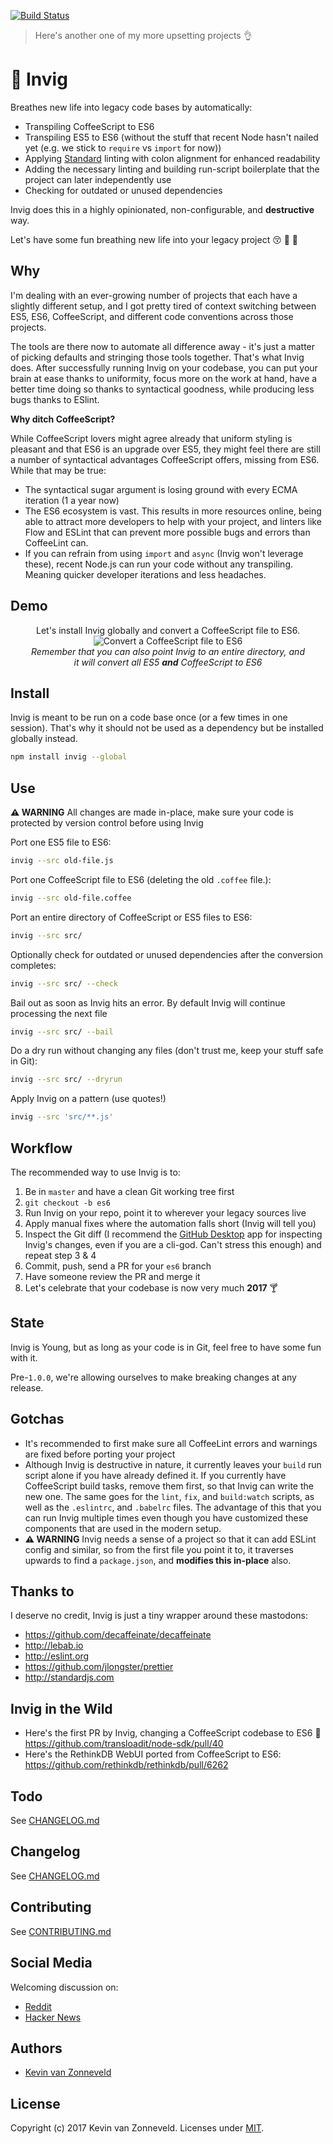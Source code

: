 [![Build Status](https://travis-ci.org/kvz/invig.svg?branch=master)](https://travis-ci.org/kvz/invig)

> Here's another one of my more upsetting projects 👌

<!--more-->

# 🌿 Invig

Breathes new life into legacy code bases by automatically:

 - Transpiling CoffeeScript to ES6
 - Transpiling ES5 to ES6 (without the stuff that recent Node hasn't nailed yet (e.g. we stick to `require` vs `import` for now))
 - Applying [Standard](http://standardjs.com) linting with colon alignment for enhanced readability
 - Adding the necessary linting and building run-script boilerplate that the project can later independently use
 - Checking for outdated or unused dependencies
 
Invig does this in a highly opinionated, non-configurable, and **destructive** way. 

Let's have some fun breathing new life into your legacy project 😚 💨 🌿 

## Why

I'm dealing with an ever-growing number of projects that each have a slightly different setup, and I got pretty tired of context switching between ES5, ES6, CoffeeScript, and different code conventions across those projects.

The tools are there now to automate all difference away - it's just a matter of picking defaults and stringing those tools together. That's what Invig does. After successfully running Invig on your codebase, you can put your brain at ease thanks to uniformity, focus more on the work at hand, have a better time doing so thanks to syntactical goodness, while producing less bugs thanks to ESlint.

**Why ditch CoffeeScript?**

While CoffeeScript lovers might agree already that uniform styling is pleasant and that ES6 is an upgrade over ES5, they might feel there are still a number of syntactical advantages CoffeeScript offers, missing from ES6. While that may be true:

- The syntactical sugar argument is losing ground with every ECMA iteration (1 a year now) 
- The ES6 ecosystem is vast. This results in more resources online, being able to attract more developers to help with your project, and linters like Flow and ESLint that can prevent more possible bugs and errors than CoffeeLint can. 
- If you can refrain from using `import` and `async` (Invig won't leverage these), recent Node.js can run your code without any transpiling. Meaning quicker developer iterations and less headaches.

## Demo

<div align="center">
Let's install Invig globally and convert a CoffeeScript file to ES6.
<br>
<img alt="Convert a CoffeeScript file to ES6" src="https://github.com/kvz/invig/raw/master/scripts/demo1.gif">
<br>
<em>Remember that you can also point Invig to an entire directory, and <br>
it will convert all ES5 <strong>and</strong> CoffeeScript to ES6</em>
<br>
</div>

## Install

Invig is meant to be run on a code base once (or a few times in one session). That's why it should not be used as a dependency but be installed globally instead.

```bash
npm install invig --global 
```

## Use

**⚠️ WARNING** All changes are made in-place, make sure your code is protected by version control before using Invig 

Port one ES5 file to ES6:

```bash
invig --src old-file.js
```

Port one CoffeeScript file to ES6 (deleting the old `.coffee` file.):

```bash
invig --src old-file.coffee
```

Port an entire directory of CoffeeScript or ES5 files to ES6:

```bash
invig --src src/
```

Optionally check for outdated or unused dependencies after the conversion completes:

```bash
invig --src src/ --check
```

Bail out as soon as Invig hits an error. By default Invig will continue processing the next file

```bash
invig --src src/ --bail
```

Do a dry run without changing any files (don't trust me, keep your stuff safe in Git):

```bash
invig --src src/ --dryrun
```

Apply Invig on a pattern (use quotes!)

```bash
invig --src 'src/**.js'
```

## Workflow 

The recommended way to use Invig is to:

1. Be in `master` and have a clean Git working tree first
1. `git checkout -b es6`
2. Run Invig on your repo, point it to wherever your legacy sources live
3. Apply manual fixes where the automation falls short (Invig will tell you)
4. Inspect the Git diff (I recommend the [GitHub Desktop](https://desktop.github.com) app for inspecting Invig's changes, even if you are a cli-god. Can't stress this enough) and repeat step 3 & 4
5. Commit, push, send a PR for your `es6` branch
6. Have someone review the PR and merge it
7. Let's celebrate that your codebase is now very much **2017** 🍸

## State

Invig is Young, but as long as your code is in Git, feel free to have some fun with it.

Pre-`1.0.0`, we're allowing ourselves to make breaking changes at any release.

## Gotchas

- It's recommended to first make sure all CoffeeLint errors and warnings are fixed before porting your project
- Although Invig is destructive in nature, it currently leaves your `build` run script alone if you have already defined it. If you currently have CoffeeScript build tasks, remove them first, so that Invig can write the new one. 
The same goes for the `lint`, `fix`, and `build:watch` scripts, as well as the `.eslintrc`, and `.babelrc` files. The advantage of this that you can run Invig multiple times even though you have customized these components that are used in the modern setup.
- **⚠️ WARNING** Invig needs a sense of a project so that it can add ESLint config and similar, so from the first file you point it to, it traverses upwards to find a `package.json`, and **modifies this in-place** also.

## Thanks to

I deserve no credit, Invig is just a tiny wrapper around these mastodons:

- <https://github.com/decaffeinate/decaffeinate>
- <http://lebab.io>
- <http://eslint.org>
- <https://github.com/jlongster/prettier>
- <http://standardjs.com>

## Invig in the Wild

- Here's the first PR by Invig, changing a CoffeeScript codebase to ES6 💚 <https://github.com/transloadit/node-sdk/pull/40>
- Here's the RethinkDB WebUI ported from CoffeeScript to ES6: <https://github.com/rethinkdb/rethinkdb/pull/6262>

## Todo

See [CHANGELOG.md](CHANGELOG.md)

## Changelog

See [CHANGELOG.md](CHANGELOG.md)

## Contributing

See [CONTRIBUTING.md](CONTRIBUTING.md)

## Social Media

Welcoming discussion on:

- [Reddit](https://www.reddit.com/r/javascript/comments/5p2swy/invig_automatically_converts_es5_coffeescript/)
- [Hacker News](https://news.ycombinator.com/item?id=13442421)

## Authors

- [Kevin van Zonneveld](https://transloadit.com/about/#kevin)

## License

Copyright (c) 2017 Kevin van Zonneveld. Licenses under [MIT](LICENSE).
